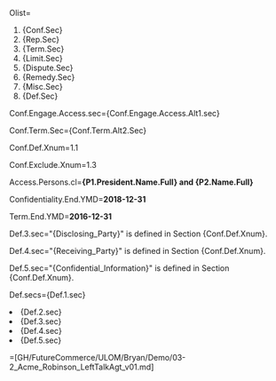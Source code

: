 Olist=<ol><li>{Conf.Sec}<li>{Rep.Sec}<li>{Term.Sec}<li>{Limit.Sec}<li>{Dispute.Sec}<li>{Remedy.Sec}<li>{Misc.Sec}<li>{Def.Sec}</ol>

Conf.Engage.Access.sec={Conf.Engage.Access.Alt1.sec}

Conf.Term.Sec={Conf.Term.Alt2.Sec}

Conf.Def.Xnum=1.1

Conf.Exclude.Xnum=1.3

Access.Persons.cl=<b>{P1.President.Name.Full} and {P2.Name.Full}</b>

Confidentiality.End.YMD=<b>2018-12-31</b>

Term.End.YMD=<b>2016-12-31</b>

Def.3.sec="{Disclosing_Party}" is defined in Section {Conf.Def.Xnum}.

Def.4.sec="{Receiving_Party}" is defined in Section {Conf.Def.Xnum}.

Def.5.sec="{Confidential_Information}" is defined in Section {Conf.Def.Xnum}.

Def.secs={Def.1.sec}<li>{Def.2.sec}<li>{Def.3.sec}<li>{Def.4.sec}<li>{Def.5.sec}
  
=[GH/FutureCommerce/ULOM/Bryan/Demo/03-2_Acme_Robinson_LeftTalkAgt_v01.md]